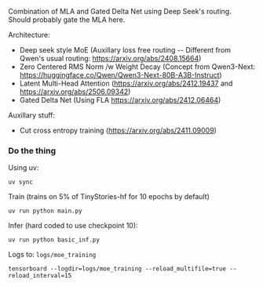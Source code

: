 Combination of MLA and Gated Delta Net using Deep Seek's routing. Should probably gate the MLA here.

Architecture:
- Deep seek style MoE (Auxillary loss free routing -- Different from Qwen's usual routing: https://arxiv.org/abs/2408.15664)
- Zero Centered RMS Norm /w Weight Decay (Concept from Qwen3-Next: https://huggingface.co/Qwen/Qwen3-Next-80B-A3B-Instruct)
- Latent Multi-Head Attention (https://arxiv.org/abs/2412.19437 and https://arxiv.org/abs/2506.09342)
- Gated Delta Net (Using FLA https://arxiv.org/abs/2412.06464)

Auxillary stuff:
- Cut cross entropy training (https://arxiv.org/abs/2411.09009)

### Do the thing
Using uv:
```
uv sync
```

Train (trains on 5% of TinyStories-hf for 10 epochs by default)
```
uv run python main.py
```

Infer (hard coded to use checkpoint 10):
```
uv run python basic_inf.py
```

Logs to: `logs/moe_training`
```
tensorboard --logdir=logs/moe_training --reload_multifile=true --reload_interval=15
```












